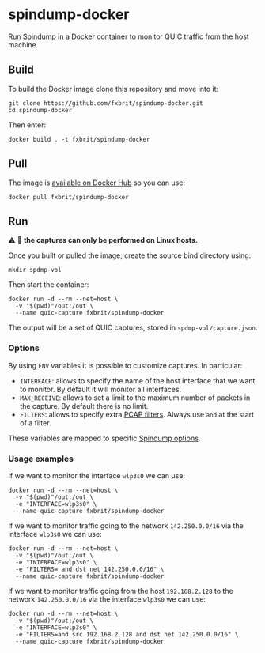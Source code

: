 # spindump-docker

Run [Spindump](https://github.com/EricssonResearch/spindump) in a Docker container to monitor QUIC traffic from the host machine.

## Build

To build the Docker image clone this repository and move into it:
```
git clone https://github.com/fxbrit/spindump-docker.git
cd spindump-docker
```

Then enter:
```
docker build . -t fxbrit/spindump-docker
```

## Pull

The image is [available on Docker Hub](https://hub.docker.com/r/fxbrit/spindump-docker) so you can use:
```
docker pull fxbrit/spindump-docker
```

## Run

:warning: :penguin: **the captures can only be performed on Linux hosts.**

Once you built or pulled the image, create the source bind directory using:
```
mkdir spdmp-vol
```

Then start the container:
```
docker run -d --rm --net=host \
  -v "$(pwd)"/out:/out \
  --name quic-capture fxbrit/spindump-docker
```

The output will be a set of QUIC captures, stored in `spdmp-vol/capture.json`.

### Options

By using `ENV` variables it is possible to customize captures. In particular:
- `INTERFACE`: allows to specify the name of the host interface that we want to monitor.
  By default it will monitor all interfaces.
- `MAX_RECEIVE`: allows to set a limit to the maximum number of packets in the capture.
  By default there is no limit.
- `FILTERS`: allows to specify extra [PCAP filters](https://linux.die.net/man/7/pcap-filter).
  Always use `and` at the start of a filter.

These variables are mapped to specific [Spindump options](https://github.com/EricssonResearch/spindump/blob/master/Usage.md).

### Usage examples

If we want to monitor the interface `wlp3s0` we can use:

```
docker run -d --rm --net=host \
  -v "$(pwd)"/out:/out \
  -e "INTERFACE=wlp3s0" \
  --name quic-capture fxbrit/spindump-docker
```

If we want to monitor traffic going to the network `142.250.0.0/16`
via the interface `wlp3s0` we can use:

```
docker run -d --rm --net=host \
  -v "$(pwd)"/out:/out \
  -e "INTERFACE=wlp3s0" \
  -e "FILTERS= and dst net 142.250.0.0/16" \
  --name quic-capture fxbrit/spindump-docker
```

If we want to monitor traffic going from the host `192.168.2.128` to
the network `142.250.0.0/16` via the interface `wlp3s0` we can use:

```
docker run -d --rm --net=host \
  -v "$(pwd)"/out:/out \
  -e "INTERFACE=wlp3s0" \
  -e "FILTERS=and src 192.168.2.128 and dst net 142.250.0.0/16" \
  --name quic-capture fxbrit/spindump-docker
```
